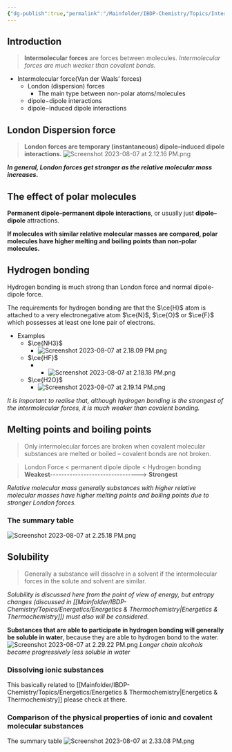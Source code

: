 ```yaml
---
{"dg-publish":true,"permalink":"/Mainfolder/IBDP-Chemistry/Topics/Intermolecular forces/"}
---
```


## Introduction
>**Intermolecular forces** are forces between molecules.
*Intermolecular forces are much weaker than covalent bonds.*

- Intermolecular force(Van der Waals’ forces)
	- London (dispersion) forces
		- The main type between non-polar atoms/molecules
	- dipole−dipole interactions
	- dipole−induced dipole interactions

## London Dispersion force
>**London forces are temporary (instantaneous) dipole–induced dipole interactions.**
![Screenshot 2023-08-07 at 2.12.16 PM.png](/img/user/%E9%99%84%E4%BB%B6/Screenshot%202023-08-07%20at%202.12.16%20PM.png)

***In general, London forces get stronger as the relative molecular mass increases.***

## The effect of polar molecules
**Permanent dipole–permanent dipole interactions**, or usually just **dipole–dipole** attractions.

**If molecules with similar relative molecular masses are compared, polar molecules have higher melting and boiling points than non-polar molecules.**

## Hydrogen bonding
Hydrogen bonding is much strong than London force and normal dipole-dipole force.

The requirements for hydrogen bonding are that the $\ce{H}$ atom is attached to a very electronegative atom $\ce{N}$, $\ce{O}$ or $\ce{F}$ which possesses at least one lone pair of electrons.

- Examples
	- $\ce{NH3}$
		- ![Screenshot 2023-08-07 at 2.18.09 PM.png](/img/user/%E9%99%84%E4%BB%B6/Screenshot%202023-08-07%20at%202.18.09%20PM.png)
	- $\ce{HF}$ 
		- - ![Screenshot 2023-08-07 at 2.18.18 PM.png](/img/user/%E9%99%84%E4%BB%B6/Screenshot%202023-08-07%20at%202.18.18%20PM.png)
	- $\ce{H2O}$
		- ![Screenshot 2023-08-07 at 2.19.14 PM.png](/img/user/%E9%99%84%E4%BB%B6/Screenshot%202023-08-07%20at%202.19.14%20PM.png)

*It is important to realise that, although hydrogen bonding is the strongest of the intermolecular forces, it is much weaker than covalent bonding.*

## Melting points and boiling points
>Only intermolecular forces are broken when covalent molecular substances are melted or boiled – covalent bonds are not broken.

>London Force $<$ permanent dipole dipole $<$ Hydrogen bonding
>**Weakest**--------------------------------> **Strongest** 

*Relative molecular mass generally substances with higher relative molecular masses have higher melting points and boiling points due to stronger London forces.*
### The summary table
![Screenshot 2023-08-07 at 2.25.18 PM.png](/img/user/%E9%99%84%E4%BB%B6/Screenshot%202023-08-07%20at%202.25.18%20PM.png)

## Solubility
>Generally a substance will dissolve in a solvent if the intermolecular forces in the solute and solvent are similar.

*Solubility is discussed here from the point of view of energy, but entropy changes (discussed in [[Mainfolder/IBDP-Chemistry/Topics/Energetics/Energetics & Thermochemistry\|Energetics & Thermochemistry]]) must also will be considered.*

**Substances that are able to participate in hydrogen bonding will generally be soluble in water**, because they are able to hydrogen bond to the water.
![Screenshot 2023-08-07 at 2.29.22 PM.png](/img/user/%E9%99%84%E4%BB%B6/Screenshot%202023-08-07%20at%202.29.22%20PM.png)
*Longer chain alcohols become progressively less soluble in water*

### Dissolving ionic substances
This basically related to [[Mainfolder/IBDP-Chemistry/Topics/Energetics/Energetics & Thermochemistry\|Energetics & Thermochemistry]] please check at there.

### Comparison of the physical properties of ionic and covalent molecular substances
The summary table
![Screenshot 2023-08-07 at 2.33.08 PM.png](/img/user/%E9%99%84%E4%BB%B6/Screenshot%202023-08-07%20at%202.33.08%20PM.png)

